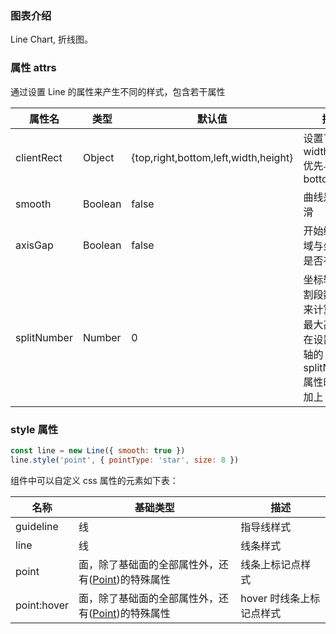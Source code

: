 ### 图表介绍

Line Chart, 折线图。

### 属性 attrs

通过设置 Line 的属性来产生不同的样式，包含若干属性

| 属性名      | 类型    | 默认值                               | 描述                                                                              |
| ----------- | ------- | ------------------------------------ | --------------------------------------------------------------------------------- |
| clientRect  | Object  | {top,right,bottom,left,width,height} | 设置了 width,heigh,优先与 bottom,right                                            |
| smooth      | Boolean | false                                | 曲线是否平滑                                                                      |
| axisGap     | Boolean | false                                | 开始绘图区域与坐标轴是否有间隙                                                    |
| splitNumber | Number  | 0                                    | 坐标轴的分割段数，用来计算线的最大高度，在设置坐标轴的 splitNumber 属性时同步加上 |

### style 属性

```javascript
const line = new Line({ smooth: true })
line.style('point', { pointType: 'star', size: 8 })
```

组件中可以自定义 css 属性的元素如下表：

| 名称        | 基础类型                                                                                                               | 描述                     |
| ----------- | ---------------------------------------------------------------------------------------------------------------------- | ------------------------ |
| guideline   | 线                                                                                                                     | 指导线样式               |
| line        | 线                                                                                                                     | 线条样式                 |
| point       | 面，除了基础面的全部属性外，还有(<a style="text-decoration:underline" href="./#/doc/plugin/Point">Point</a>)的特殊属性 | 线条上标记点样式         |
| point:hover | 面，除了基础面的全部属性外，还有(<a style="text-decoration:underline" href="./#/doc/plugin/Point">Point</a>)的特殊属性 | hover 时线条上标记点样式 |

